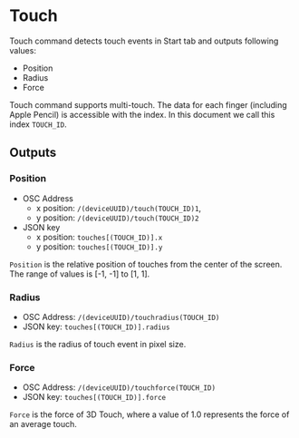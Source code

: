 # Touch

Touch command detects touch events in Start tab and outputs following values:

- Position
- Radius
- Force

Touch command supports multi-touch.
The data for each finger (including Apple Pencil) is accessible with the index.
In this document we call this index `TOUCH_ID`.

## Outputs

### Position

- OSC Address
  - x position: `/(deviceUUID)/touch(TOUCH_ID)1`,
  - y position: `/(deviceUUID)/touch(TOUCH_ID)2`
- JSON key
  - x position: `touches[(TOUCH_ID)].x`
  - y position: `touches[(TOUCH_ID)].y`

`Position` is the relative position of touches from the center of the screen.
The range of values is [-1, -1] to [1, 1].

### Radius

- OSC Address: `/(deviceUUID)/touchradius(TOUCH_ID)`
- JSON key: `touches[(TOUCH_ID)].radius`

`Radius` is the radius of touch event in pixel size.

### Force

- OSC Address: `/(deviceUUID)/touchforce(TOUCH_ID)`
- JSON key: `touches[(TOUCH_ID)].force`

`Force` is the force of 3D Touch, where a value of 1.0 represents the force of an average touch.
